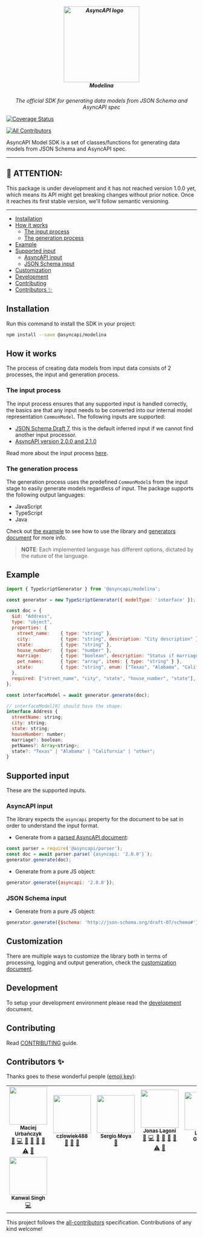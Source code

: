 <h5 align="center">
  <br>
  <a href="https://www.asyncapi.org"><img src="https://github.com/asyncapi/parser-nodejs/raw/master/assets/logo.png" alt="AsyncAPI logo" width="200"></a>
  <br>
  Modelina
</h5>
<p align="center">
  <em>The official SDK for generating data models from JSON Schema and AsyncAPI spec</em>
</p>

[![Coverage Status](https://coveralls.io/repos/github/asyncapi/modelina/badge.svg?branch=master)](https://coveralls.io/github/asyncapi/modelina?branch=master)
<!-- ALL-CONTRIBUTORS-BADGE:START - Do not remove or modify this section -->
[![All Contributors](https://img.shields.io/badge/all_contributors-8-orange.svg?style=flat-square)](#contributors-)
<!-- ALL-CONTRIBUTORS-BADGE:END -->

AsyncAPI Model SDK is a set of classes/functions for generating data models from JSON Schema and AsyncAPI spec.

---

## :loudspeaker: ATTENTION:

This package is under development and it has not reached version 1.0.0 yet, which means its API might get breaking changes without prior notice. Once it reaches its first stable version, we'll follow semantic versioning.

---

<!-- toc is generated with GitHub Actions do not remove toc markers -->

<!-- toc -->

- [Installation](#installation)
- [How it works](#how-it-works)
  * [The input process](#the-input-process)
  * [The generation process](#the-generation-process)
- [Example](#example)
- [Supported input](#supported-input)
  * [AsyncAPI input](#asyncapi-input)
  * [JSON Schema input](#json-schema-input)
- [Customization](#customization)
- [Development](#development)
- [Contributing](#contributing)
- [Contributors ✨](#contributors-%E2%9C%A8)

<!-- tocstop -->

## Installation

Run this command to install the SDK in your project:

```bash
npm install --save @asyncapi/modelina
```

## How it works

The process of creating data models from input data consists of 2 processes, the input and generation process.

### The input process

The input process ensures that any supported input is handled correctly, the basics are that any input needs to be converted into our internal model representation `CommonModel`. The following inputs are supported:

- [JSON Schema Draft 7](#JSON-Schema-input), this is the default inferred input if we cannot find another input processor.
- [AsyncAPI version 2.0.0 and 2.1.0](#AsyncAPI-input)

Read more about the input process [here](./docs/input_processing.md).

### The generation process

The generation process uses the predefined `CommonModel`s from the input stage to easily generate models regardless of input. The package supports the following output languages:

- JavaScript
- TypeScript
- Java

Check out [the example](#example) to see how to use the library and [generators document](./docs/generators.md) for more info.

> **NOTE**: Each implemented language has different options, dictated by the nature of the language.

## Example

```js
import { TypeScriptGenerator } from '@asyncapi/modelina';

const generator = new TypeScriptGenerator({ modelType: 'interface' });

const doc = {
  $id: "Address",
  type: "object",
  properties: {
    street_name:    { type: "string" },
    city:           { type: "string", description: "City description" },
    state:          { type: "string" },
    house_number:   { type: "number" },
    marriage:       { type: "boolean", description: "Status if marriage live in given house" },
    pet_names:      { type: "array", items: { type: "string" } },
    state:          { type: "string", enum: ["Texas", "Alabama", "California", "other"] },
  },
  required: ["street_name", "city", "state", "house_number", "state"],
};

const interfaceModel = await generator.generate(doc);

// interfaceModel[0] should have the shape:
interface Address {
  streetName: string;
  city: string;
  state: string;
  houseNumber: number;
  marriage?: boolean;
  petNames?: Array<string>;
  state?: "Texas" | "Alabama" | "California" | "other";
}
```
## Supported input

These are the supported inputs.

### AsyncAPI input

The library expects the `asyncapi` property for the document to be sat in order to understand the input format.

- Generate from a [parsed AsyncAPI document](https://github.com/asyncapi/parser-js):

```js
const parser = require('@asyncapi/parser');
const doc = await parser.parse(`{asyncapi: '2.0.0'}`);
generator.generate(doc);
```

- Generate from a pure JS object:

```js
generator.generate({asyncapi: '2.0.0'});
```

### JSON Schema input

- Generate from a pure JS object:

```js
generator.generate({$schema: 'http://json-schema.org/draft-07/schema#'});
```

## Customization

There are multiple ways to customize the library both in terms of processing, logging and output generation, check the [customization document](./docs/customization.md).

## Development
To setup your development environment please read the [development](./docs/development.md) document.

## Contributing

Read [CONTRIBUTING](https://github.com/asyncapi/.github/blob/master/CONTRIBUTING.md) guide.

## Contributors ✨

Thanks goes to these wonderful people ([emoji key](https://allcontributors.org/docs/en/emoji-key)):

<!-- ALL-CONTRIBUTORS-LIST:START - Do not remove or modify this section -->
<!-- prettier-ignore-start -->
<!-- markdownlint-disable -->
<table>
  <tr>
    <td align="center"><a href="https://github.com/magicmatatjahu"><img src="https://avatars.githubusercontent.com/u/20404945?v=4?s=100" width="100px;" alt=""/><br /><sub><b>Maciej Urbańczyk</b></sub></a><br /><a href="https://github.com/asyncapi/modelina/issues?q=author%3Amagicmatatjahu" title="Bug reports">🐛</a> <a href="https://github.com/asyncapi/modelina/commits?author=magicmatatjahu" title="Code">💻</a> <a href="https://github.com/asyncapi/modelina/commits?author=magicmatatjahu" title="Documentation">📖</a> <a href="#ideas-magicmatatjahu" title="Ideas, Planning, & Feedback">🤔</a> <a href="#maintenance-magicmatatjahu" title="Maintenance">🚧</a> <a href="#question-magicmatatjahu" title="Answering Questions">💬</a> <a href="https://github.com/asyncapi/modelina/commits?author=magicmatatjahu" title="Tests">⚠️</a> <a href="https://github.com/asyncapi/modelina/pulls?q=is%3Apr+reviewed-by%3Amagicmatatjahu" title="Reviewed Pull Requests">👀</a></td>
    <td align="center"><a href="https://github.com/czlowiek488"><img src="https://avatars.githubusercontent.com/u/34620109?v=4?s=100" width="100px;" alt=""/><br /><sub><b>czlowiek488</b></sub></a><br /><a href="https://github.com/asyncapi/modelina/issues?q=author%3Aczlowiek488" title="Bug reports">🐛</a> <a href="https://github.com/asyncapi/modelina/pulls?q=is%3Apr+reviewed-by%3Aczlowiek488" title="Reviewed Pull Requests">👀</a> <a href="#ideas-czlowiek488" title="Ideas, Planning, & Feedback">🤔</a></td>
    <td align="center"><a href="https://github.com/smoya"><img src="https://avatars.githubusercontent.com/u/1083296?v=4?s=100" width="100px;" alt=""/><br /><sub><b>Sergio Moya</b></sub></a><br /><a href="https://github.com/asyncapi/modelina/issues?q=author%3Asmoya" title="Bug reports">🐛</a></td>
    <td align="center"><a href="https://github.com/jonaslagoni"><img src="https://avatars.githubusercontent.com/u/13396189?v=4?s=100" width="100px;" alt=""/><br /><sub><b>Jonas Lagoni</b></sub></a><br /><a href="https://github.com/asyncapi/modelina/issues?q=author%3Ajonaslagoni" title="Bug reports">🐛</a> <a href="https://github.com/asyncapi/modelina/commits?author=jonaslagoni" title="Code">💻</a> <a href="https://github.com/asyncapi/modelina/commits?author=jonaslagoni" title="Documentation">📖</a> <a href="#ideas-jonaslagoni" title="Ideas, Planning, & Feedback">🤔</a> <a href="#maintenance-jonaslagoni" title="Maintenance">🚧</a> <a href="#question-jonaslagoni" title="Answering Questions">💬</a> <a href="https://github.com/asyncapi/modelina/commits?author=jonaslagoni" title="Tests">⚠️</a> <a href="https://github.com/asyncapi/modelina/pulls?q=is%3Apr+reviewed-by%3Ajonaslagoni" title="Reviewed Pull Requests">👀</a></td>
    <td align="center"><a href="https://dev.to/derberg"><img src="https://avatars.githubusercontent.com/u/6995927?v=4?s=100" width="100px;" alt=""/><br /><sub><b>Lukasz Gornicki</b></sub></a><br /><a href="https://github.com/asyncapi/modelina/pulls?q=is%3Apr+reviewed-by%3Aderberg" title="Reviewed Pull Requests">👀</a></td>
    <td align="center"><a href="https://github.com/arjungarg07"><img src="https://avatars.githubusercontent.com/u/53009722?v=4?s=100" width="100px;" alt=""/><br /><sub><b>Arjun Garg</b></sub></a><br /><a href="https://github.com/asyncapi/modelina/commits?author=arjungarg07" title="Code">💻</a></td>
    <td align="center"><a href="http://www.fmvilas.com"><img src="https://avatars.githubusercontent.com/u/242119?v=4?s=100" width="100px;" alt=""/><br /><sub><b>Fran Méndez</b></sub></a><br /><a href="https://github.com/asyncapi/modelina/pulls?q=is%3Apr+reviewed-by%3Afmvilas" title="Reviewed Pull Requests">👀</a></td>
  </tr>
  <tr>
    <td align="center"><a href="https://github.com/Blakelist7"><img src="https://avatars.githubusercontent.com/u/54525960?v=4?s=100" width="100px;" alt=""/><br /><sub><b>Kanwal Singh</b></sub></a><br /><a href="https://github.com/asyncapi/modelina/commits?author=Blakelist7" title="Code">💻</a></td>
  </tr>
</table>

<!-- markdownlint-restore -->
<!-- prettier-ignore-end -->

<!-- ALL-CONTRIBUTORS-LIST:END -->

This project follows the [all-contributors](https://github.com/all-contributors/all-contributors) specification. Contributions of any kind welcome!